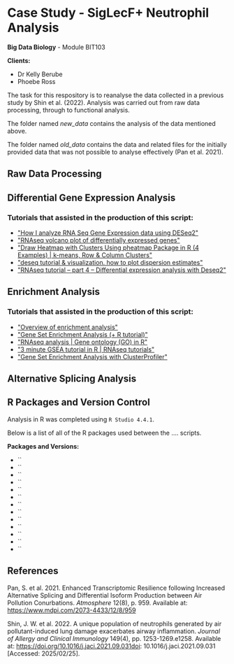 # Case Study - SigLecF+ Neutrophil Analysis
**Big Data Biology** - Module BIT103

**Clients:** 
* Dr Kelly Berube
* Phoebe Ross

The task for this respository is to reanalyse the data collected in a previous study by Shin et al. (2022). Analysis was carried out from raw data processing, through to functional analysis.

The folder named *new_data* contains the analysis of the data mentioned above. 

The folder named *old_data* contains the data and related files for the initially provided data that was not possible to analyse effectively (Pan et al. 2021).

## Raw Data Processing

## Differential Gene Expression Analysis

### Tutorials that assisted in the production of this script: 
* ["How I analyze RNA Seq Gene Expression data using DESeq2"](https://www.youtube.com/watch?v=kOlMcZujHHA)
* ["RNAseq volcano plot of differentially expressed genes"](https://www.youtube.com/watch?v=vRr78s37CI4)
* ["Draw Heatmap with Clusters Using pheatmap Package in R (4 Examples) | k-means, Row & Column Clusters"](https://www.youtube.com/watch?v=IjperDJ8IaI)
* ["deseq tutorial & visualization. how to plot dispersion estimates"](https://www.youtube.com/watch?v=6EiT5GF5rns)
* ["RNAseq tutorial – part 4 – Differential expression analysis with Deseq2"](https://www.youtube.com/watch?v=Ul-9s8YOOSk)

## Enrichment Analysis

### Tutorials that assisted in the production of this script: 
* ["Overview of enrichment analysis"](https://yulab-smu.top/biomedical-knowledge-mining-book/enrichment-overview.html)
* ["Gene Set Enrichment Analysis (+ R tutorial)"](https://www.youtube.com/watch?v=B7F7a9NcGS0)
* ["RNAseq analysis | Gene ontology (GO) in R"](https://www.youtube.com/watch?v=JPwdqdo_tRg)
* ["3 minute GSEA tutorial in R | RNAseq tutorials"](https://www.youtube.com/watch?v=Mi6u4r0lJvo)
* ["Gene Set Enrichment Analysis with ClusterProfiler"](https://learn.gencore.bio.nyu.edu/rna-seq-analysis/gene-set-enrichment-analysis/)

## Alternative Splicing Analysis

## R Packages and Version Control
Analysis in R was completed using `R Studio 4.4.1`.

Below is a list of all of the R packages used between the .... scripts.

**Packages and Versions:**
* ``
* ``
* ``
* ``
* ``
* ``
* ``
* ``
* ``
* ``
* ``
* ``
* ``
## References

Pan, S. et al. 2021. Enhanced Transcriptomic Resilience following Increased Alternative Splicing and Differential Isoform Production between Air Pollution Conurbations. *Atmosphere* 12(8), p. 959. Available at: https://www.mdpi.com/2073-4433/12/8/959 

Shin, J. W. et al. 2022. A unique population of neutrophils generated by air pollutant-induced lung damage exacerbates airway inflammation. *Journal of Allergy and Clinical Immunology* 149(4), pp. 1253-1269.e1258. Available at: https://doi.org/10.1016/j.jaci.2021.09.031doi: 10.1016/j.jaci.2021.09.031 [Accessed: 2025/02/25].
